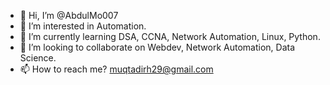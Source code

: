 - 👋 Hi, I’m @AbdulMo007
- 👀 I’m interested in Automation. 
- 🌱 I’m currently learning DSA, CCNA, Network Automation, Linux, Python. 
- 💞️ I’m looking to collaborate on Webdev, Network Automation, Data Science.
- 📫 How to reach me? muqtadirh29@gmail.com

<!---
AbdulMo007/AbdulMo007 is a ✨ special ✨ repository because its `README.md` (this file) appears on your GitHub profile.
You can click the Preview link to take a look at your changes.
--->

